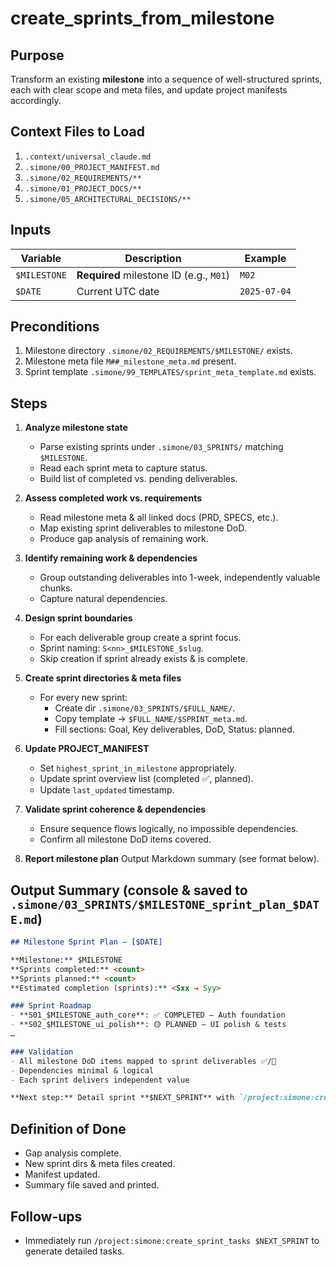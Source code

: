 # create_sprints_from_milestone

## Purpose
Transform an existing **milestone** into a sequence of well-structured sprints, each with clear scope and meta files, and update project manifests accordingly.

## Context Files to Load
1. `.context/universal_claude.md`
2. `.simone/00_PROJECT_MANIFEST.md`
3. `.simone/02_REQUIREMENTS/**`
4. `.simone/01_PROJECT_DOCS/**`
5. `.simone/05_ARCHITECTURAL_DECISIONS/**`

## Inputs
| Variable     | Description                              | Example  |
|--------------|------------------------------------------|----------|
| `$MILESTONE` | **Required** milestone ID (e.g., `M01`)  | `M02`    |
| `$DATE`      | Current UTC date                         | `2025-07-04` |

## Preconditions
1. Milestone directory `.simone/02_REQUIREMENTS/$MILESTONE/` exists.
2. Milestone meta file `M##_milestone_meta.md` present.
3. Sprint template `.simone/99_TEMPLATES/sprint_meta_template.md` exists.

## Steps
1. **Analyze milestone state**
   - Parse existing sprints under `.simone/03_SPRINTS/` matching `$MILESTONE`.
   - Read each sprint meta to capture status.
   - Build list of completed vs. pending deliverables.

2. **Assess completed work vs. requirements**
   - Read milestone meta & all linked docs (PRD, SPECS, etc.).
   - Map existing sprint deliverables to milestone DoD.
   - Produce gap analysis of remaining work.

3. **Identify remaining work & dependencies**
   - Group outstanding deliverables into 1-week, independently valuable chunks.
   - Capture natural dependencies.

4. **Design sprint boundaries**
   - For each deliverable group create a sprint focus.
   - Sprint naming: `S<nn>_$MILESTONE_$slug`.
   - Skip creation if sprint already exists & is complete.

5. **Create sprint directories & meta files**
   - For every new sprint:
     - Create dir `.simone/03_SPRINTS/$FULL_NAME/`.
     - Copy template → `$FULL_NAME/$SPRINT_meta.md`.
     - Fill sections: Goal, Key deliverables, DoD, Status: planned.

6. **Update PROJECT_MANIFEST**
   - Set `highest_sprint_in_milestone` appropriately.
   - Update sprint overview list (completed ✅, planned).
   - Update `last_updated` timestamp.

7. **Validate sprint coherence & dependencies**
   - Ensure sequence flows logically, no impossible dependencies.
   - Confirm all milestone DoD items covered.

8. **Report milestone plan**
   Output Markdown summary (see format below).

## Output Summary (console & saved to `.simone/03_SPRINTS/$MILESTONE_sprint_plan_$DATE.md`)
```markdown
## Milestone Sprint Plan – [$DATE]

**Milestone:** $MILESTONE
**Sprints completed:** <count>
**Sprints planned:** <count>
**Estimated completion (sprints):** <Sxx → Syy>

### Sprint Roadmap
- **S01_$MILESTONE_auth_core**: ✅ COMPLETED – Auth foundation
- **S02_$MILESTONE_ui_polish**: 🟡 PLANNED – UI polish & tests
…

### Validation
- All milestone DoD items mapped to sprint deliverables ✅/🔄
- Dependencies minimal & logical
- Each sprint delivers independent value

**Next step:** Detail sprint **$NEXT_SPRINT** with `/project:simone:create_sprint_tasks $NEXT_SPRINT`
```

## Definition of Done
- Gap analysis complete.
- New sprint dirs & meta files created.
- Manifest updated.
- Summary file saved and printed.

## Follow-ups
- Immediately run `/project:simone:create_sprint_tasks $NEXT_SPRINT` to generate detailed tasks.
